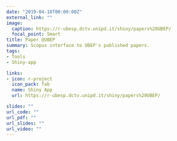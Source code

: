 ```yaml
---
date: "2019-04-18T00:00:00Z"
external_link: ""
image:
  caption: https://r-ubesp.dctv.unipd.it/shiny/papers%20UBEP/
  focal_point: Smart
title: Paper @UBEP
summary: Scopus interface to UBEP's published papers.
tags:
- Tools
- Shiny-app

links:
- icon: r-project
  icon_pack: fab
  name: Shiny App
  url: https://r-ubesp.dctv.unipd.it/shiny/papers%20UBEP/

slides: ""
url_code: ""
url_pdf: ""
url_slides: ""
url_video: ""
---
```



